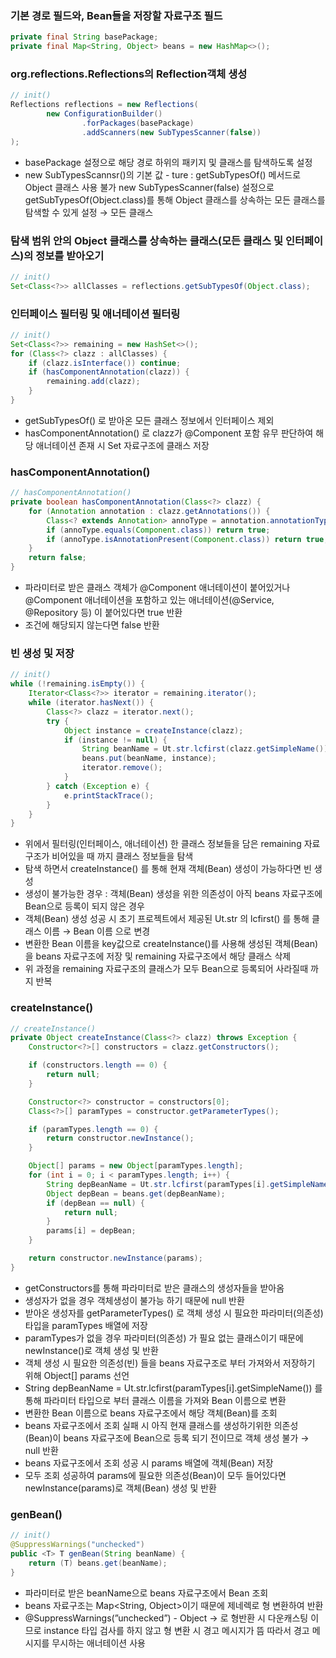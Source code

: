 ### 기본 경로 필드와, Bean들을 저장할 자료구조 필드

```java
private final String basePackage;
private final Map<String, Object> beans = new HashMap<>();
```

### org.reflections.Reflections의 Reflection객체 생성

```java
// init()
Reflections reflections = new Reflections(
        new ConfigurationBuilder()
                .forPackages(basePackage)
                .addScanners(new SubTypesScanner(false))
);
```
- basePackage 설정으로 해당 경로 하위의 패키지 및 클래스를 탐색하도록 설정
- new SubTypesScannsr()의 기본 값 - ture : getSubTypesOf() 메서드로 Object 클래스 사용 불가
new SubTypesScanner(false) 설정으로 getSubTypesOf(Object.class)를 통해 Object 클래스를 상속하는 모든 클래스를 탐색할 수 있게 설정 → 모든 클래스

### 탐색 범위 안의 Object 클래스를 상속하는 클래스(모든 클래스 및 인터페이스)의 정보를 받아오기

```java
// init()
Set<Class<?>> allClasses = reflections.getSubTypesOf(Object.class);
```

### 인터페이스 필터링 및 애너테이션 필터링

```java
// init()
Set<Class<?>> remaining = new HashSet<>();
for (Class<?> clazz : allClasses) {
    if (clazz.isInterface()) continue;
    if (hasComponentAnnotation(clazz)) {
        remaining.add(clazz);
    }
}
```

- getSubTypesOf() 로 받아온 모든 클래스 정보에서 인터페이스 제외
- hasComponentAnnotation() 로 clazz가 @Component 포함 유무 판단하여 해당 애너테이션 존재 시 Set 자료구조에 클래스 저장

### hasComponentAnnotation()

```java
// hasComponentAnnotation()
private boolean hasComponentAnnotation(Class<?> clazz) {
    for (Annotation annotation : clazz.getAnnotations()) {
        Class<? extends Annotation> annoType = annotation.annotationType();
        if (annoType.equals(Component.class)) return true;
        if (annoType.isAnnotationPresent(Component.class)) return true;
    }
    return false;
}
```
- 파라미터로 받은 클래스 객체가 @Component 애너테이션이 붙어있거나 @Component 애너테이션을 포함하고 있는 애너테이션(@Service, @Repository 등)
이 붙어있다면 true 반환
- 조건에 해당되지 않는다면 false 반환

### 빈 생성 및 저장

```java
// init()
while (!remaining.isEmpty()) {
    Iterator<Class<?>> iterator = remaining.iterator();
    while (iterator.hasNext()) {
        Class<?> clazz = iterator.next();
        try {
            Object instance = createInstance(clazz);
            if (instance != null) {
                String beanName = Ut.str.lcfirst(clazz.getSimpleName());
                beans.put(beanName, instance);
                iterator.remove();
            }
        } catch (Exception e) {
            e.printStackTrace();
        }
    }
}
```
- 위에서 필터링(인터페이스, 애너테이션) 한 클래스 정보들을 담은 remaining 자료구조가 비어있을 때 까지 클래스 정보들을 탐색
- 탐색 하면서 createInstance() 를 통해 현재 객체(Bean) 생성이 가능하다면 빈 생성
- 생성이 불가능한 경우 : 객체(Bean) 생성을 위한 의존성이 아직 beans 자료구조에 Bean으로 등록이 되지 않은 경우
- 객체(Bean) 생성 성공 시 초기 프로젝트에서 제공된 Ut.str 의 lcfirst() 를 통해 클래스 이름 → Bean 이름 으로 변경
- 변환한 Bean 이름을 key값으로 createInstance()를 사용해 생성된 객체(Bean)을 beans 자료구조에 저장 및 remaining 자료구조에서 해당 클래스 삭제
- 위 과정을 remaining 자료구조의 클래스가 모두 Bean으로 등록되어 사라질때 까지 반복

### createInstance()

```java
// createInstance()
private Object createInstance(Class<?> clazz) throws Exception {
    Constructor<?>[] constructors = clazz.getConstructors();

    if (constructors.length == 0) {
        return null;
    }

    Constructor<?> constructor = constructors[0];
    Class<?>[] paramTypes = constructor.getParameterTypes();

    if (paramTypes.length == 0) {
        return constructor.newInstance();
    }

    Object[] params = new Object[paramTypes.length];
    for (int i = 0; i < paramTypes.length; i++) {
        String depBeanName = Ut.str.lcfirst(paramTypes[i].getSimpleName());
        Object depBean = beans.get(depBeanName);
        if (depBean == null) {
            return null;
        }
        params[i] = depBean;
    }

    return constructor.newInstance(params);
}
```
- getConstructors를 통해 파라미터로 받은 클래스의 생성자들을 받아옴
- 생성자가 없을 경우 객체생성이 불가능 하기 때문에 null 반환
- 받아온 생성자를 getParameterTypes() 로 객체 생성 시 필요한 파라미터(의존성) 타입을 paramTypes 배열에 저장
- paramTypes가 없을 경우 파라미터(의존성) 가 필요 없는 클래스이기 때문에 newInstance()로 객체 생성 및 반환
- 객체 생성 시 필요한 의존성(빈) 들을 beans 자료구조로 부터 가져와서 저장하기 위해 Object[] params 선언
- String depBeanName = Ut.str.lcfirst(paramTypes[i].getSimpleName()) 를 통해 파라미터 타입으로 부터 클래스 이름을 가져와 Bean 이름으로 변환
- 변환한 Bean 이름으로 beans 자료구조에서 해당 객체(Bean)를 조회
- beans 자료구조에서 조회 실패 시 아직 현재 클래스를 생성하기위한 의존성(Bean)이 beans 자료구조에 Bean으로 등록 되기 전이므로 객체 생성 불가 → null 반환
- beans 자료구조에서 조회 성공 시 params 배열에 객체(Bean) 저장
- 모두 조회 성공하여 params에 필요한 의존성(Bean)이 모두 들어있다면 newInstance(params)로 객체(Bean) 생성 및 반환

### genBean()
```java
// init()
@SuppressWarnings("unchecked")
public <T> T genBean(String beanName) {
    return (T) beans.get(beanName);
}
```

- 파라미터로 받은 beanName으로 beans 자료구조에서 Bean 조회
- beans 자료구조는 Map<String, Object>이기 때문에 제네렉<T>로 형 변환하여 반환
- @SuppressWarnings(”unchecked”) - Object → <T> 로 형반환 시 다운캐스팅 이므로 instance 타입 검사를 하지 않고 형 변환 시 경고 메시지가 뜸 따라서 경고 메시지를 무시하는 애너테이션 사용
